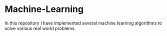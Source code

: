 # Machine-Learning
In this repository I have implemented several machine learning algorithms to solve various real world problems.
